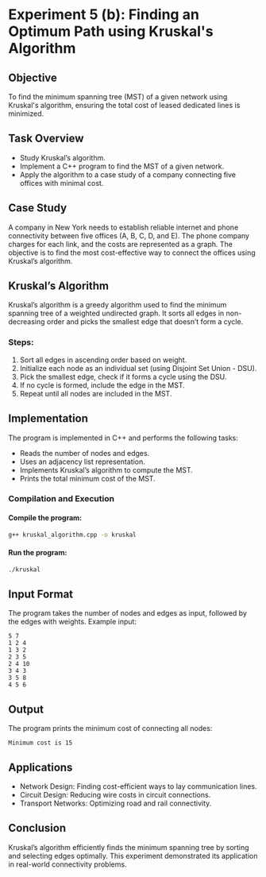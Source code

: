 # Experiment 5 (b): Finding an Optimum Path using Kruskal's Algorithm
## Objective
To find the minimum spanning tree (MST) of a given network using Kruskal's algorithm, ensuring the total cost of leased dedicated lines is minimized.
## Task Overview
- Study Kruskal’s algorithm.
- Implement a C++ program to find the MST of a given network.
- Apply the algorithm to a case study of a company connecting five offices with minimal cost.
## Case Study
A company in New York needs to establish reliable internet and phone connectivity between five offices (A, B, C, D, and E). The phone company charges for each link, and the costs are represented as a graph. The objective is to find the most cost-effective way to connect the offices using Kruskal’s algorithm.
## Kruskal’s Algorithm
Kruskal’s algorithm is a greedy algorithm used to find the minimum spanning tree of a weighted undirected graph. It sorts all edges in non-decreasing order and picks the smallest edge that doesn’t form a cycle.

### Steps:
1. Sort all edges in ascending order based on weight.
2. Initialize each node as an individual set (using Disjoint Set Union - DSU).
3. Pick the smallest edge, check if it forms a cycle using the DSU.
4. If no cycle is formed, include the edge in the MST.
5. Repeat until all nodes are included in the MST.

## Implementation
The program is implemented in C++ and performs the following tasks:
- Reads the number of nodes and edges.
- Uses an adjacency list representation.
- Implements Kruskal’s algorithm to compute the MST.
- Prints the total minimum cost of the MST.

### Compilation and Execution
#### Compile the program:
```sh
g++ kruskal_algorithm.cpp -o kruskal
```
#### Run the program:
```sh
./kruskal
```

## Input Format
The program takes the number of nodes and edges as input, followed by the edges with weights.
Example input:
```
5 7
1 2 4
1 3 2
2 3 5
2 4 10
3 4 3
3 5 8
4 5 6
```

## Output
The program prints the minimum cost of connecting all nodes:
```
Minimum cost is 15
```

## Applications
- Network Design: Finding cost-efficient ways to lay communication lines.
- Circuit Design: Reducing wire costs in circuit connections.
- Transport Networks: Optimizing road and rail connectivity.

## Conclusion
Kruskal’s algorithm efficiently finds the minimum spanning tree by sorting and selecting edges optimally. This experiment demonstrated its application in real-world connectivity problems.
